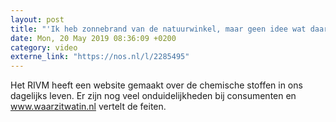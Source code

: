 ```yaml
---
layout: post
title: "'Ik heb zonnebrand van de natuurwinkel, maar geen idee wat daarin zit'"
date: Mon, 20 May 2019 08:36:09 +0200
category: video
externe_link: "https://nos.nl/l/2285495"
---
```


Het RIVM heeft een website gemaakt over de chemische stoffen in ons dagelijks leven. Er zijn nog veel onduidelijkheden bij consumenten en www.waarzitwatin.nl vertelt de feiten.
